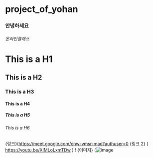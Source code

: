 # project_of_yohan
### 안녕하세요 
###### 온라인클래스
# This is a H1
## This is a H2
### This is a H3
#### This is a H4
##### This is a H5
###### This is a H6
{링크}(https://meet.google.com/cnw-vmsr-mad?authuser=0
{링크 2} ( https://youtu.be/XIMLoLxmTDw )
! {이미지} (![image](https://user-images.githubusercontent.com/80081717/110883874-7a139900-8327-11eb-895a-370a50302038.png)
